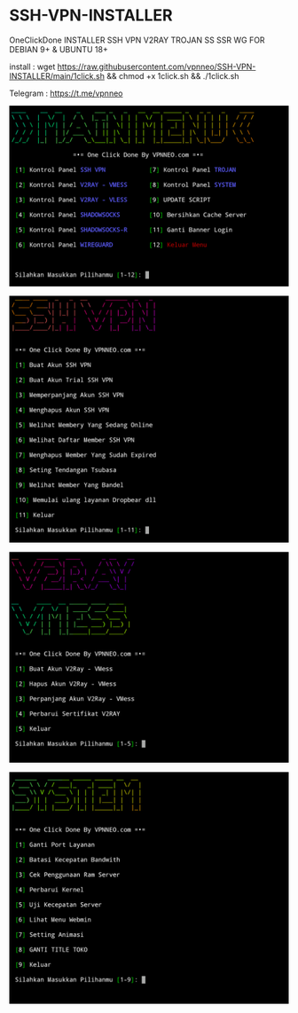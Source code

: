 # SSH-VPN-INSTALLER
OneClickDone INSTALLER SSH VPN V2RAY TROJAN SS SSR WG
FOR DEBIAN 9+ & UBUNTU 18+

install : wget https://raw.githubusercontent.com/vpnneo/SSH-VPN-INSTALLER/main/1click.sh && chmod +x 1click.sh && ./1click.sh

Telegram : https://t.me/vpnneo

![alt text](https://github.com/vpnneo/SSH-VPN-INSTALLER/blob/main/1.png?raw=true)


![alt text](https://github.com/vpnneo/SSH-VPN-INSTALLER/blob/main/2.png?raw=true)


![alt text](https://github.com/vpnneo/SSH-VPN-INSTALLER/blob/main/3.png?raw=true)


![alt text](https://github.com/vpnneo/SSH-VPN-INSTALLER/blob/main/4.png?raw=true)
